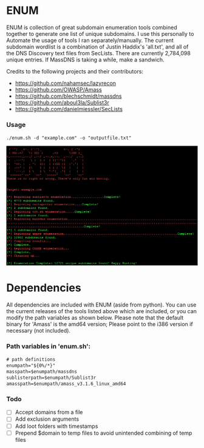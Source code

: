 # ENUM
ENUM is collection of great subdomain enumeration tools combined together to generate one list of unique subdomains. I use this personally to Automate the usage of tools I ran separately/manually. The current subdomain wordlist is a combination of Justin Haddix's 'all.txt', and all of the DNS Discovery text files from SecLists. There are currently 2,784,098 unique entries. If MassDNS is taking a while, make a sandwich.

Credits to the following projects and their contributors:

- https://github.com/nahamsec/lazyrecon
- https://github.com/OWASP/Amass
- https://github.com/blechschmidt/massdns
- https://github.com/aboul3la/Sublist3r
- https://github.com/danielmiessler/SecLists

### Usage
```
./enum.sh -d "example.com" -o "outputfile.txt"
```
![Alt text](https://github.com/Dec0y-jb/enum/blob/master/enum.png?raw=true)

# Dependencies
All dependencies are included with ENUM (aside from python). You can use the current releases of the tools listed above which are included, or you can modify the path variables as shown below. Please note that the default binary for 'Amass' is the amd64 version; Please point to the i386 version if necessary (not included).

### Path variables in 'enum.sh':
```
# path definitions
enumpath="${0%/*}"
masspath=$enumpath/massdns
sublisterpath=$enumpath/Sublist3r
amasspath=$enumpath/amass_v3.1.6_linux_amd64
```

### Todo
- [ ] Accept domains from a file
- [ ] Add exclusion arguments
- [ ] Add loot folders with timestamps
- [ ] Prepend $domain to temp files to avoid unintended combining of temp files
